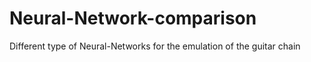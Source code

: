# Neural-Network-comparison
Different type of Neural-Networks for the emulation of the guitar chain
